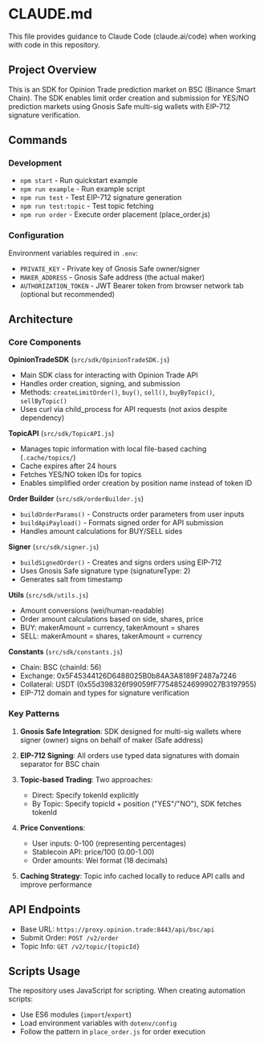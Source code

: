 # CLAUDE.md

This file provides guidance to Claude Code (claude.ai/code) when working with code in this repository.

## Project Overview

This is an SDK for Opinion Trade prediction market on BSC (Binance Smart Chain). The SDK enables limit order creation and submission for YES/NO prediction markets using Gnosis Safe multi-sig wallets with EIP-712 signature verification.

## Commands

### Development
- `npm start` - Run quickstart example
- `npm run example` - Run example script
- `npm run test` - Test EIP-712 signature generation
- `npm run test:topic` - Test topic fetching
- `npm run order` - Execute order placement (place_order.js)

### Configuration
Environment variables required in `.env`:
- `PRIVATE_KEY` - Private key of Gnosis Safe owner/signer
- `MAKER_ADDRESS` - Gnosis Safe address (the actual maker)
- `AUTHORIZATION_TOKEN` - JWT Bearer token from browser network tab (optional but recommended)

## Architecture

### Core Components

**OpinionTradeSDK** (`src/sdk/OpinionTradeSDK.js`)
- Main SDK class for interacting with Opinion Trade API
- Handles order creation, signing, and submission
- Methods: `createLimitOrder()`, `buy()`, `sell()`, `buyByTopic()`, `sellByTopic()`
- Uses curl via child_process for API requests (not axios despite dependency)

**TopicAPI** (`src/sdk/TopicAPI.js`)
- Manages topic information with local file-based caching (`.cache/topics/`)
- Cache expires after 24 hours
- Fetches YES/NO token IDs for topics
- Enables simplified order creation by position name instead of token ID

**Order Builder** (`src/sdk/orderBuilder.js`)
- `buildOrderParams()` - Constructs order parameters from user inputs
- `buildApiPayload()` - Formats signed order for API submission
- Handles amount calculations for BUY/SELL sides

**Signer** (`src/sdk/signer.js`)
- `buildSignedOrder()` - Creates and signs orders using EIP-712
- Uses Gnosis Safe signature type (signatureType: 2)
- Generates salt from timestamp

**Utils** (`src/sdk/utils.js`)
- Amount conversions (wei/human-readable)
- Order amount calculations based on side, shares, price
- BUY: makerAmount = currency, takerAmount = shares
- SELL: makerAmount = shares, takerAmount = currency

**Constants** (`src/sdk/constants.js`)
- Chain: BSC (chainId: 56)
- Exchange: 0x5F45344126D6488025B0b84A3A8189F2487a7246
- Collateral: USDT (0x55d398326f99059fF775485246999027B3197955)
- EIP-712 domain and types for signature verification

### Key Patterns

1. **Gnosis Safe Integration**: SDK designed for multi-sig wallets where signer (owner) signs on behalf of maker (Safe address)

2. **EIP-712 Signing**: All orders use typed data signatures with domain separator for BSC chain

3. **Topic-based Trading**: Two approaches:
   - Direct: Specify tokenId explicitly
   - By Topic: Specify topicId + position ("YES"/"NO"), SDK fetches tokenId

4. **Price Conventions**:
   - User inputs: 0-100 (representing percentages)
   - Stablecoin API: price/100 (0.00-1.00)
   - Order amounts: Wei format (18 decimals)

5. **Caching Strategy**: Topic info cached locally to reduce API calls and improve performance

## API Endpoints

- Base URL: `https://proxy.opinion.trade:8443/api/bsc/api`
- Submit Order: `POST /v2/order`
- Topic Info: `GET /v2/topic/{topicId}`

## Scripts Usage

The repository uses JavaScript for scripting. When creating automation scripts:
- Use ES6 modules (`import`/`export`)
- Load environment variables with `dotenv/config`
- Follow the pattern in `place_order.js` for order execution
